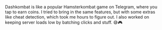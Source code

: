 Dashkombat is like a popular Hamsterkombat game on Telegram, where you tap to earn coins. I tried to bring in the same features, but with some extras like cheat detection, which took me hours to figure out. I also worked on keeping server loads low by batching clicks and stuff. 😅🎮
